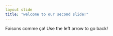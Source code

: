 ```yaml
---
layout slide
title: "welcome to our second slide!"
---
```

Faisons comme ça!
Use the left arrow to go back!
